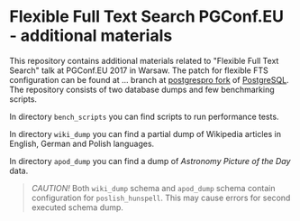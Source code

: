 # Flexible Full Text Search PGConf.EU - additional materials

This repository contains additional materials related to "Flexible Full Text Search" talk at PGConf.EU 2017 in Warsaw.
The patch for flexible FTS configuration can be found at ... branch at [postgrespro fork](https://github.com/postgrespro/postgres) of [PostgreSQL](https://www.postgresql.org/).
The repository consists of two database dumps and few benchmarking scripts.

In directory `bench_scripts` you can find scripts to run performance tests.

In directory `wiki_dump` you can find a partial dump of Wikipedia articles in English, German and Polish languages.

In directory `apod_dump` you can find a dump of *Astronomy Picture of the Day* data.

> *CAUTION!* Both `wiki_dump` schema and `apod_dump` schema contain configuration for `poslish_hunspell`.
> This may cause errors for second executed schema dump.


